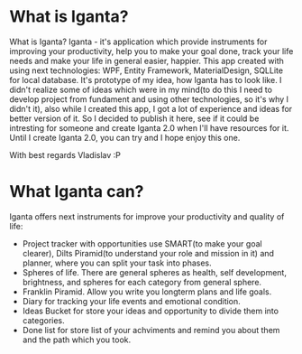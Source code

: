 # What is Iganta?

What is Iganta? Iganta - it's application which provide instruments for improving your productivity, help you to make your goal done, track your life needs and make your life in general easier, happier. This app created with using next technologies: WPF, Entity Framework, MaterialDesign, SQLLite for local database. 
It's prototype of my idea, how Iganta has to look like. I didn't realize some of ideas which were in my mind(to do this I need to develop project from fundament and using other technologies, so it's why I didn't it), also while I created this app, I got a lot of experience and ideas for better version of it. So I decided to publish it here, see if it could be intresting for someone and create Iganta 2.0 when I'll have resources for it.
Until I create Iganta 2.0, you can try and I hope enjoy this one.

With best regards Vladislav :P

# What Iganta can?

Iganta offers next instruments for improve your productivity and quality of life:

- Project tracker with opportunities use SMART(to make your goal clearer), Dilts Piramid(to understand your role and mission in it) and planner, where you can split your task into phases.
- Spheres of life. There are general spheres as health, self development, brightness, and spheres for each category from general sphere.
- Franklin Piramid. Allow you write you longterm plans and life goals.
- Diary for tracking your life events and emotional condition.
- Ideas Bucket for store your ideas and opportunity to divide them into categories.
- Done list for store list of your achviments and remind you about them and the path which you took.
